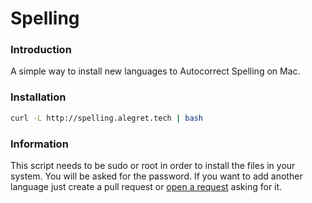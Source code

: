# Spelling

### Introduction
A simple way to install new languages to Autocorrect Spelling on Mac.

### Installation
```sh
curl -L http://spelling.alegret.tech | bash
```

### Information

This script needs to be sudo or root in order to install the files in your system. You will be asked for the password.
If you want to add another language just create a pull request or [open a request](https://github.com/rnicolas/spelling/issues/new?assignees=&labels=request&template=language_request.md&title=%5BNEW+LANGUAGE+REQUEST%5D) asking for it.
